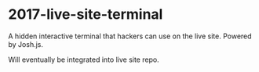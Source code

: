# 2017-live-site-terminal
A hidden interactive terminal that hackers can use on the live site. Powered by Josh.js. 

Will eventually be integrated into live site repo.
